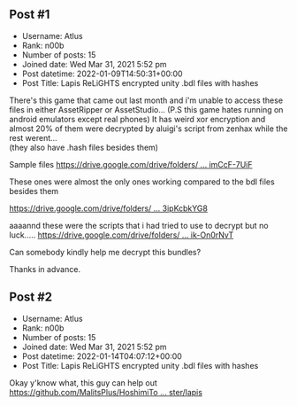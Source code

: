 ## Post #1
- Username: Atlus
- Rank: n00b
- Number of posts: 15
- Joined date: Wed Mar 31, 2021 5:52 pm
- Post datetime: 2022-01-09T14:50:31+00:00
- Post Title: Lapis ReLiGHTS encrypted unity .bdl files with hashes

There's this game that came out last month and i'm unable to access these files in either AssetRipper or AssetStudio...
(P.S this game hates running on android emulators except real phones)
It has weird xor encryption and almost 20% of them were decrypted by aluigi's script from zenhax while the rest werent...  
(they also have .hash files besides them)

Sample files
[https://drive.google.com/drive/folders/ ... imCcF-7UiF](https://drive.google.com/drive/folders/1ozD8mG86hMvXSCMeHWqVv-imCcF-7UiF)

These ones were almost the only ones working compared to the bdl files besides them

[https://drive.google.com/drive/folders/ ... 3ipKcbkYG8](https://drive.google.com/drive/folders/1Ot7Lsfb3uInaE911hT26iU3ipKcbkYG8)

aaaannd these were the scripts that i had tried to use to decrypt but no luck.....
[https://drive.google.com/drive/folders/ ... ik-On0rNvT](https://drive.google.com/drive/folders/1tZYM2bUHHS5KK8DMhihWoVik-On0rNvT)

Can somebody kindly help me decrypt this bundles?

Thanks in advance.
## Post #2
- Username: Atlus
- Rank: n00b
- Number of posts: 15
- Joined date: Wed Mar 31, 2021 5:52 pm
- Post datetime: 2022-01-14T04:07:12+00:00
- Post Title: Lapis ReLiGHTS encrypted unity .bdl files with hashes

Okay y'know what, this guy can help out [https://github.com/MalitsPlus/HoshimiTo ... ster/lapis](https://github.com/MalitsPlus/HoshimiToolkit/tree/master/lapis)
